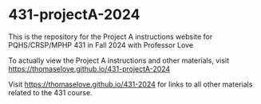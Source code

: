 # 431-projectA-2024

This is the repository for the Project A instructions website for PQHS/CRSP/MPHP 431 in Fall 2024 with Professor Love

To actually view the Project A instructions and other materials, visit  https://thomaselove.github.io/431-projectA-2024

Visit https://thomaselove.github.io/431-2024 for links to all other materials related to the 431 course.